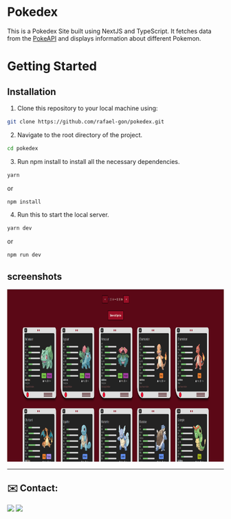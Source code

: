 # Pokedex

This is a Pokedex Site built using NextJS and TypeScript. It fetches data from the [PokeAPI](https://pokeapi.co/) and displays information about different Pokemon.

# Getting Started

## Installation


1. Clone this repository to your local machine using:
```sh
git clone https://github.com/rafael-gon/pokedex.git
```

2. Navigate to the root directory of the project.
```sh
cd pokedex
```
3. Run npm install to install all the 
necessary dependencies.
```sh
yarn
```
or
```sh
npm install
```

4. Run this to start the local server.

```sh
yarn dev
```
or

```sh
npm run dev
```

## screenshots

<p align="left">
<img src="./Preview.png" height=400/>
</p>

---

 ## ✉️ Contact:

[<img src="https://img.shields.io/badge/LinkedIn-0077B5?style=for-the-badge&logo=linkedin&logoColor=white" />](www.linkedin.com/in/rafael-gonçalves-52a146190)
[<img src="https://img.shields.io/badge/email-D14836?style=for-the-badge&logo=Minutemailer&logoColor=white" />](mailto:contato@rafaelgoncalves.tech.com)
